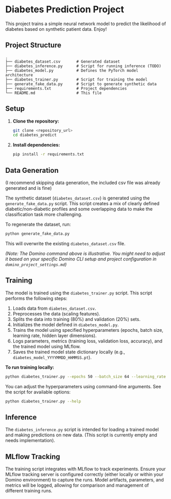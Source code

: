 # Diabetes Prediction Project

This project trains a simple neural network model to predict the likelihood of diabetes based on synthetic patient data. Enjoy!

## Project Structure

```
.
├── diabetes_dataset.csv       # Generated dataset
├── diabetes_inference.py      # Script for running inference (TODO)
├── diabetes_model.py          # Defines the PyTorch model architecture
├── diabetes_trainer.py        # Script for training the model
├── generate_fake_data.py      # Script to generate synthetic data
├── requirements.txt           # Project dependencies
└── README.md                  # This file
```

## Setup

1.  **Clone the repository:**
    ```bash
    git clone <repository_url>
    cd diabetes_predict
    ```

2.  **Install dependencies:**
    ```bash
    pip install -r requirements.txt
    ```


## Data Generation

(I recommend skipping data generation, the included csv file was already generated and is fine)

The synthetic dataset (`diabetes_dataset.csv`) is generated using the `generate_fake_data.py` script. This script creates a mix of clearly defined diabetic/non-diabetic profiles and some overlapping data to make the classification task more challenging.

To regenerate the dataset, run:
```bash
python generate_fake_data.py
```
This will overwrite the existing `diabetes_dataset.csv` file.


*(Note: The Domino command above is illustrative. You might need to adjust it based on your specific Domino CLI setup and project configuration in `domino_project_settings.md`)*

## Training

The model is trained using the `diabetes_trainer.py` script. This script performs the following steps:
1.  Loads data from `diabetes_dataset.csv`.
2.  Preprocesses the data (scaling features).
3.  Splits the data into training (80%) and validation (20%) sets.
4.  Initializes the model defined in `diabetes_model.py`.
5.  Trains the model using specified hyperparameters (epochs, batch size, learning rate, hidden layer dimensions).
6.  Logs parameters, metrics (training loss, validation loss, accuracy), and the trained model using MLflow.
7.  Saves the trained model state dictionary locally (e.g., `diabetes_model_YYYYMMDD_HHMMSS.pt`).

**To run training locally:**
```bash
python diabetes_trainer.py --epochs 50 --batch_size 64 --learning_rate 0.001
```
You can adjust the hyperparameters using command-line arguments. See the script for available options:
```bash
python diabetes_trainer.py --help
```

## Inference

The `diabetes_inference.py` script is intended for loading a trained model and making predictions on new data. (This script is currently empty and needs implementation).

## MLflow Tracking

The training script integrates with MLflow to track experiments. Ensure your MLflow tracking server is configured correctly (either locally or within your Domino environment) to capture the runs. Model artifacts, parameters, and metrics will be logged, allowing for comparison and management of different training runs.

